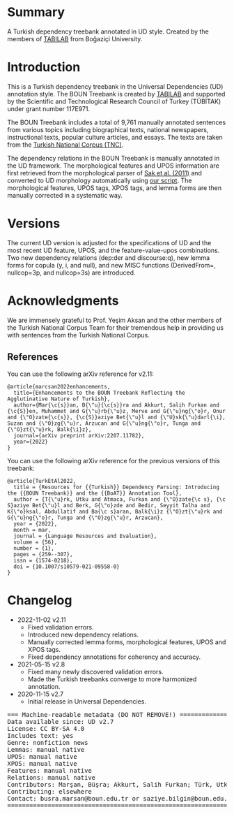 # Summary

A Turkish dependency treebank annotated in UD style. Created by the members of [TABILAB](https://tabilab.cmpe.boun.edu.tr/) from Boğaziçi University.

# Introduction

This is a Turkish dependency treebank in the Universal Dependencies (UD) annotation style. The BOUN Treebank is created by [TABILAB](https://tabilab.cmpe.boun.edu.tr/) and supported by the Scientific and Technological Research Council of Turkey (TÜBİTAK) under grant number 117E971.

The BOUN Treebank includes a total of 9,761 manually annotated sentences from various topics including biographical texts, national newspapers, instructional texts, popular culture articles, and essays. The texts are taken from the [Turkish National Corpus (TNC)](https://www.tnc.org.tr/).

The dependency relations in the BOUN Treebank is manually annotated in the UD framework. The morphological features and UPOS information are first retrieved from the morphological parser of [Sak et al. (2011)](https://link.springer.com/article/10.1007/s10579-010-9128-6) and converted to UD morphology automatically using [our script](https://github.com/boun-tabi/UD_docs/blob/main/convert_sak_morp_to_ud_morp.py). The morphological features, UPOS tags, XPOS tags, and lemma forms are then manually corrected in a systematic way.


# Versions

The current UD version is adjusted for the specifications of UD and the most recent UD feature, UPOS, and the feature-value-upos combinations. Two new dependency relations (dep:der and discourse:q), new lemma forms for copula (y, i, and null), and new MISC functions (DerivedFrom=, nullcop=3p, and nullcop=3s) are introduced.  


# Acknowledgments

We are immensely grateful to Prof. Yeşim Aksan and the other members of the Turkish National Corpus Team for their tremendous help in providing us with sentences from the Turkish National Corpus.

## References

You can use the following arXiv reference for v2.11:

```
@article{marcsan2022enhancements,
  title={Enhancements to the BOUN Treebank Reflecting the Agglutinative Nature of Turkish},
  author={Mar{\c{s}}an, B{\"u}{\c{s}}ra and Akkurt, Salih Furkan and {\c{S}}en, Muhammet and G{\"u}rb{\"u}z, Merve and G{\"u}ng{\"o}r, Onur and {\"O}zate{\c{s}}, {\c{S}}aziye Bet{\"u}l and {\"U}sk{\"u}darl{\i}, Suzan and {\"O}zg{\"u}r, Arzucan and G{\"u}ng{\"o}r, Tunga and {\"O}zt{\"u}rk, Balk{\i}z},
  journal={arXiv preprint arXiv:2207.11782},
  year={2022}
}
```

You can use the following arXiv reference for the previous versions of this treebank:

```
@article{TurkEtAl2022,
  title = {Resources for {{Turkish}} Dependency Parsing: Introducing the {{BOUN Treebank}} and the {{BoAT}} Annotation Tool},
  author = {T{\"u}rk, Utku and Atmaca, Furkan and {\"O}zate{\c s}, {\c S}aziye Bet{\"u}l and Berk, G{\"o}zde and Bedir, Seyyit Talha and K{\"o}ksal, Abdullatif and Ba{\c s}aran, Balk{\i}z {\"O}zt{\"u}rk and G{\"u}ng{\"o}r, Tunga and {\"O}zg{\"u}r, Arzucan},
  year = {2022},
  month = mar,
  journal = {Language Resources and Evaluation},
  volume = {56},
  number = {1},
  pages = {259--307},
  issn = {1574-0218},
  doi = {10.1007/s10579-021-09558-0}
}

```

# Changelog

* 2022-11-02 v2.11
  * Fixed validation errors.
  * Introduced new dependency relations.
  * Manually corrected lemma forms, morphological features, UPOS and XPOS tags.
  * Fixed dependency annotations for coherency and accuracy.
* 2021-05-15 v2.8
  * Fixed many newly discovered validation errors.
  * Made the Turkish treebanks converge to more harmonized annotation.
* 2020-11-15 v2.7
  * Initial release in Universal Dependencies.

<pre>
=== Machine-readable metadata (DO NOT REMOVE!) ================================
Data available since: UD v2.7
License: CC BY-SA 4.0
Includes text: yes
Genre: nonfiction news
Lemmas: manual native
UPOS: manual native
XPOS: manual native
Features: manual native
Relations: manual native
Contributors: Marşan, Büşra; Akkurt, Salih Furkan; Türk, Utku; Atmaca, Furkan; Özateş, Şaziye Betül; Berk, Gözde; Bedir, Seyyit Talha; Köksal, Abdullatif; Öztürk Başaran, Balkız; Güngör, Tunga; Özgür, Arzucan
Contributing: elsewhere
Contact: busra.marsan@boun.edu.tr or saziye.bilgin@boun.edu.tr
===============================================================================
</pre>

